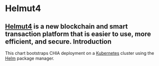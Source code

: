 Helmut4
=====

[Helmut4](https://www.helmut.de) is a new blockchain and smart transaction platform that is easier to use, more efficient, and secure.
Introduction
------------

This chart bootstraps CHIA deployment on a [Kubernetes](http://kubernetes.io) cluster using the [Helm](https://helm.sh) package manager.
